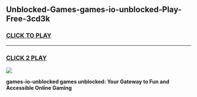 
## Unblocked-Games-games-io-unblocked-Play-Free-3cd3k
<h3>
<a href="https://premium76.site?title=games-io-unblocked&ref=10A">CLICK TO PLAY</a></h3>
<hr>

<h3>
<a href="https://premium76.site?title=games-io-unblocked&ref=10A">CLICK 2 PLAY</a>
  
</h3>

<a href="https://premium76.site?title=games-io-unblocked&ref=10A"><img src="https://clearcache.store/games.png"></a>


**games-io-unblocked games unblocked: Your Gateway to Fun and Accessible Online Gaming**
